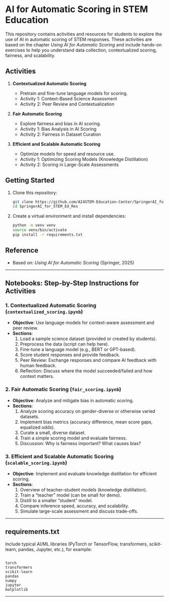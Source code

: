 
# AI for Automatic Scoring in STEM Education

This repository contains activities and resources for students to explore the use of AI in automatic scoring of STEM responses. These activities are based on the chapter *Using AI for Automatic Scoring* and include hands-on exercises to help you understand data collection, contextualized scoring, fairness, and scalability.

## Activities

1. **Contextualized Automatic Scoring**
    - Pretrain and fine-tune language models for scoring.
    - Activity 1: Context-Based Science Assessment
    - Activity 2: Peer Review and Contextualization

2. **Fair Automatic Scoring**
    - Explore fairness and bias in AI scoring.
    - Activity 1: Bias Analysis in AI Scoring
    - Activity 2: Fairness in Dataset Curation

3. **Efficient and Scalable Automatic Scoring**
    - Optimize models for speed and resource use.
    - Activity 1: Optimizing Scoring Models (Knowledge Distillation)
    - Activity 2: Scoring in Large-Scale Assessments

## Getting Started

1. Clone this repository:
   ```bash
   git clone https://github.com/AI4STEM-Education-Center/SpringerAI_for_STEM_Ed_Res.git
   cd SpringerAI_for_STEM_Ed_Res
    ```

2. Create a virtual environment and install dependencies:

   ```bash
   python -m venv venv
   source venv/bin/activate
   pip install -r requirements.txt
   ```

## Reference

* Based on: *Using AI for Automatic Scoring* (Springer, 2025)

---

## Notebooks: Step-by-Step Instructions for Activities

### 1. Contextualized Automatic Scoring (`contextualized_scoring.ipynb`)
- **Objective**: Use language models for context-aware assessment and peer review.
- **Sections**:
    1. Load a sample science dataset (provided or created by students).
    2. Preprocess the data (script can help here).
    3. Fine-tune a language model (e.g., BERT or GPT-based).
    4. Score student responses and provide feedback.
    5. Peer Review: Exchange responses and compare AI feedback with human feedback.
    6. Reflection: Discuss where the model succeeded/failed and how context matters.

### 2. Fair Automatic Scoring (`fair_scoring.ipynb`)
- **Objective**: Analyze and mitigate bias in automatic scoring.
- **Sections**:
    1. Analyze scoring accuracy on gender-diverse or otherwise varied datasets.
    2. Implement bias metrics (accuracy difference, mean score gaps, equalized odds).
    3. Curate a small, diverse dataset.
    4. Train a simple scoring model and evaluate fairness.
    5. Discussion: Why is fairness important? What causes bias?

### 3. Efficient and Scalable Automatic Scoring (`scalable_scoring.ipynb`)
- **Objective**: Implement and evaluate knowledge distillation for efficient scoring.
- **Sections**:
    1. Overview of teacher-student models (knowledge distillation).
    2. Train a “teacher” model (can be small for demo).
    3. Distill to a smaller “student” model.
    4. Compare inference speed, accuracy, and scalability.
    5. Simulate large-scale assessment and discuss trade-offs.

---

## requirements.txt

Include typical AI/ML libraries (PyTorch or TensorFlow, transformers, scikit-learn, pandas, Jupyter, etc.), for example:

```

torch
transformers
scikit-learn
pandas
numpy
jupyter
matplotlib

```

---